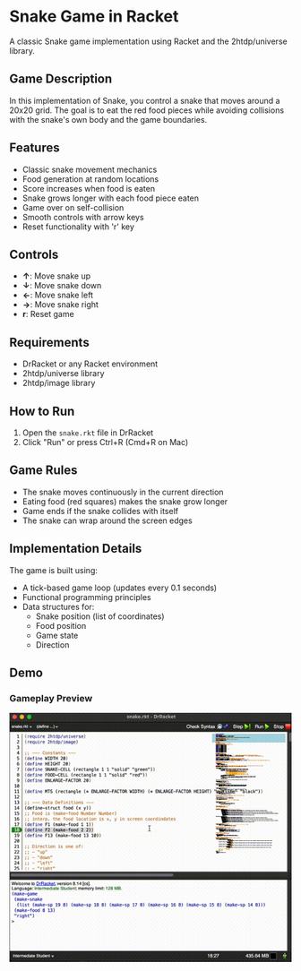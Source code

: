 # Snake Game in Racket

A classic Snake game implementation using Racket and the 2htdp/universe library.

## Game Description

In this implementation of Snake, you control a snake that moves around a 20x20 grid. The goal is to eat the red food pieces while avoiding collisions with the snake's own body and the game boundaries.

## Features

- Classic snake movement mechanics
- Food generation at random locations
- Score increases when food is eaten
- Snake grows longer with each food piece eaten
- Game over on self-collision
- Smooth controls with arrow keys
- Reset functionality with 'r' key

## Controls

- **↑**: Move snake up
- **↓**: Move snake down
- **←**: Move snake left
- **→**: Move snake right
- **r**: Reset game

## Requirements

- DrRacket or any Racket environment
- 2htdp/universe library
- 2htdp/image library

## How to Run

1. Open the `snake.rkt` file in DrRacket
2. Click "Run" or press Ctrl+R (Cmd+R on Mac)

## Game Rules

- The snake moves continuously in the current direction
- Eating food (red squares) makes the snake grow longer
- Game ends if the snake collides with itself
- The snake can wrap around the screen edges

## Implementation Details

The game is built using:
- A tick-based game loop (updates every 0.1 seconds)
- Functional programming principles
- Data structures for:
  - Snake position (list of coordinates)
  - Food position
  - Game state
  - Direction

## Demo

### Gameplay Preview
![Snake Game Gameplay](demo/game-play.gif)

